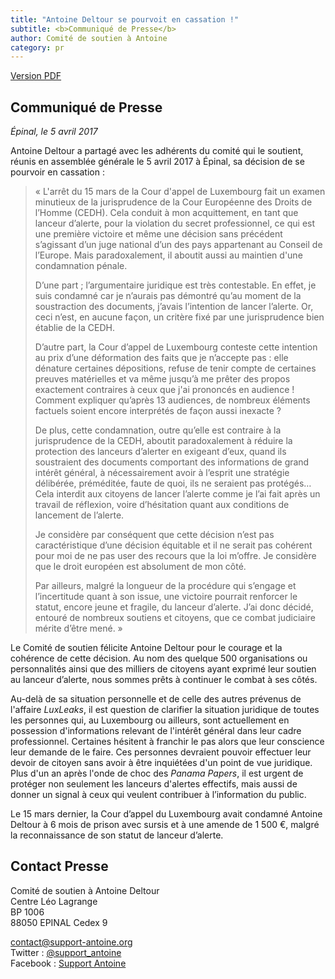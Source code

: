 ```yaml
---
title: "Antoine Deltour se pourvoit en cassation !"
subtitle: <b>Communiqué de Presse</b> 
author: Comité de soutien à Antoine
category: pr
---
```


<a href="/docs/pr/2017-04-05-pr-decision-antoine-FR.pdf"><i class="fa fa-file-pdf-o"></i> <span>Version PDF</span></a>

## Communiqué de Presse

_Épinal, le 5 avril 2017_

Antoine Deltour a partagé avec les adhérents du comité qui le soutient, réunis en assemblée générale le 5 avril 2017 à Épinal, sa décision de se pourvoir en cassation :

> « L'arrêt du 15 mars de la Cour d'appel de Luxembourg fait un examen minutieux de la jurisprudence de la Cour Européenne des Droits de l’Homme (CEDH). Cela conduit à mon acquittement, en tant que lanceur d’alerte, pour la violation du secret professionnel, ce qui est une première victoire et même une décision sans précédent s’agissant d’un juge national d’un des pays appartenant au Conseil de l’Europe. Mais paradoxalement, il aboutit aussi au maintien d'une condamnation pénale. 
>
> D’une part ; l’argumentaire juridique est très contestable. En effet, je suis condamné car je n’aurais pas démontré qu’au moment de la soustraction des documents, j’avais l’intention de lancer l’alerte. Or, ceci n’est, en aucune façon, un critère fixé par une jurisprudence bien établie de la CEDH.
>
> D’autre part, la Cour d’appel de Luxembourg conteste cette intention au prix d’une déformation des faits que je n’accepte pas : elle dénature certaines dépositions, refuse de tenir compte de certaines preuves matérielles et va même jusqu’à me prêter des propos exactement contraires à ceux que j'ai prononcés en audience ! Comment expliquer qu’après 13 audiences, de nombreux éléments factuels soient encore interprétés de façon aussi inexacte ?
>
> De plus, cette condamnation, outre qu’elle est contraire à la jurisprudence de la CEDH, aboutit paradoxalement à réduire la protection des lanceurs d’alerter en exigeant d’eux, quand ils soustraient des documents comportant des informations de grand intérêt général, à nécessairement avoir à l’esprit une stratégie délibérée, préméditée, faute de quoi, ils ne seraient pas protégés… Cela interdit aux citoyens de lancer l’alerte comme je l’ai fait après un travail de réflexion, voire d’hésitation quant aux conditions de lancement de l’alerte.
>
> Je considère par conséquent que cette décision n’est pas caractéristique d’une décision équitable et il ne serait pas cohérent pour moi de ne pas user des recours que la loi m’offre. Je considère que le droit européen est absolument de mon côté.
>
> Par ailleurs, malgré la longueur de la procédure qui s’engage et l’incertitude quant à son issue, une victoire pourrait renforcer le statut, encore jeune et fragile, du lanceur d’alerte. J’ai donc décidé, entouré de nombreux soutiens et citoyens, que ce combat judiciaire mérite d’être mené. »

Le Comité de soutien félicite Antoine Deltour pour le courage et la cohérence de cette décision. Au nom des quelque 500 organisations ou personnalités ainsi que des milliers de citoyens ayant exprimé leur soutien au lanceur d’alerte, nous sommes prêts à continuer le combat à ses côtés.

Au-delà de sa situation personnelle et de celle des autres prévenus de l'affaire _LuxLeaks_, il est question de clarifier la situation juridique de toutes les personnes qui, au Luxembourg ou ailleurs, sont actuellement en possession d'informations relevant de l'intérêt général dans leur cadre professionnel. Certaines hésitent à franchir le pas alors que leur conscience leur demande de le faire. Ces personnes devraient pouvoir effectuer leur devoir de citoyen sans avoir à être inquiétées d'un point de vue juridique. Plus d'un an après l'onde de choc des _Panama Papers_, il est urgent de protéger non seulement les lanceurs d'alertes effectifs, mais aussi de donner un signal à ceux qui veulent contribuer à l’information du public.

Le 15 mars dernier, la Cour d’appel du Luxembourg avait condamné Antoine Deltour à 6 mois de prison avec sursis et à une amende de 1 500 €, malgré la reconnaissance de son statut de lanceur d’alerte.


## Contact Presse

Comité de soutien à Antoine Deltour  
Centre Léo Lagrange  
BP 1006  
88050 EPINAL Cedex 9  
  
[contact@support-antoine.org](mailto:contact@support-antoine.org)  
Twitter : [@support_antoine](https://twitter.com/support_antoine)  
Facebook : [Support Antoine](https://www.facebook.com/pages/Support-Antoine/388682861307176)
